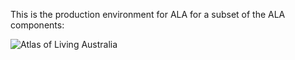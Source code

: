 This is the production environment for ALA for a subset of the ALA components:

![Atlas of Living Australia](https://cloud.githubusercontent.com/assets/444897/12416212/fea5eee8-be97-11e5-999f-c1baf6927b36.jpg)